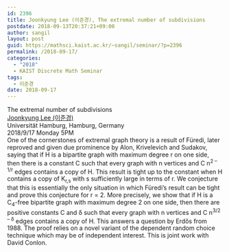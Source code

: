 ```yaml
---
id: 2396
title: Joonkyung Lee (이준경), The extremal number of subdivisions
postdate: 2018-09-13T20:37:21+09:00
author: sangil
layout: post
guid: https://mathsci.kaist.ac.kr/~sangil/seminar/?p=2396
permalink: /2018-09-17/
categories:
  - "2018"
  - KAIST Discrete Math Seminar
tags:
  - 이준경
date: 2018-09-17
---
```

<div class="talk">
  The extremal number of subdivisions
</div>

<div class="speaker">
  <a href="https://sites.google.com/site/joonkyungleemaths/">Joonkyung Lee (이준경)</a><br /> Universität Hamburg, Hamburg, Germany
</div>

<div class="date">
  2018/9/17 Monday 5PM
</div>

<div class="abstract">
  One of the cornerstones of extremal graph theory is a result of Füredi, later reproved and given due prominence by Alon, Krivelevich and Sudakov, saying that if H is a bipartite graph with maximum degree r on one side, then there is a constant C such that every graph with n vertices and C n<sup>2 &#8211; 1/r</sup> edges contains a copy of H. This result is tight up to the constant when H contains a copy of K<sub>r,s</sub> with s sufficiently large in terms of r. We conjecture that this is essentially the only situation in which Füredi&#8217;s result can be tight and prove this conjecture for r = 2. More precisely, we show that if H is a C<sub>4</sub>-free bipartite graph with maximum degree 2 on one side, then there are positive constants C and &delta; such that every graph with n vertices and C n<sup>3/2 &#8211; &delta;</sup> edges contains a copy of H. This answers a question by Erdős from 1988. The proof relies on a novel variant of the dependent random choice technique which may be of independent interest. This is joint work with David Conlon.
</div>